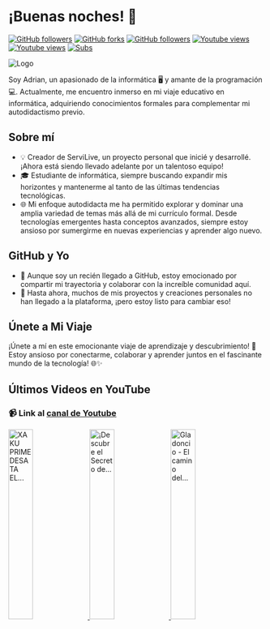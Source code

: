 # ¡Buenas noches! 🌙
[![GitHub followers](https://img.shields.io/github/followers/gladoncio.svg?style=social&label=Follow)](https://github.com/gladoncio)
[![GitHub forks](https://img.shields.io/github/stars/gladoncio?style=social)](https://github.com/gladoncio)
[![GitHub followers](https://img.shields.io/github/followers/gladoncio?style=social)](https://github.com/gladoncio)
[![Youtube views](https://img.shields.io/youtube/channel/views/UCenmk0ASesMbzWXMl610aDw?style=social)](https://github.com/gladoncio)
[![Youtube views](https://img.shields.io/youtube/channel/views/UCenmk0ASesMbzWXMl610aDw?style=social)](https://github.com/gladoncio)
[![Subs](https://img.shields.io/youtube/channel/subscribers/UCenmk0ASesMbzWXMl610aDw?style=social)](https://github.com/gladoncio)

![Logo](images/logo2.gif)

Soy Adrian, un apasionado de la informática 🖥️ y amante de la programación 💻. Actualmente, me encuentro inmerso en mi viaje educativo en informática, adquiriendo conocimientos formales para complementar mi autodidactismo previo.

## Sobre mí
- 💡 Creador de ServiLive, un proyecto personal que inicié y desarrollé. ¡Ahora está siendo llevado adelante por un talentoso equipo!
- 🎓 Estudiante de informática, siempre buscando expandir mis horizontes y mantenerme al tanto de las últimas tendencias tecnológicas.
- 🌐 Mi enfoque autodidacta me ha permitido explorar y dominar una amplia variedad de temas más allá de mi currículo formal. Desde tecnologías emergentes hasta conceptos avanzados, siempre estoy ansioso por sumergirme en nuevas experiencias y aprender algo nuevo.

## GitHub y Yo
- 🚀 Aunque soy un recién llegado a GitHub, estoy emocionado por compartir mi trayectoria y colaborar con la increíble comunidad aquí.
- 🌟 Hasta ahora, muchos de mis proyectos y creaciones personales no han llegado a la plataforma, ¡pero estoy listo para cambiar eso!

## Únete a Mi Viaje
¡Únete a mí en este emocionante viaje de aprendizaje y descubrimiento! 🚀 Estoy ansioso por conectarme, colaborar y aprender juntos en el fascinante mundo de la tecnología! 🌐✨

## Últimos Videos en YouTube

### 📹 Link al [canal de Youtube](https://www.youtube.com/channel/UCenmk0ASesMbzWXMl610aDw?sub_confirmation=1)
  <a href="https://www.youtube.com/watch?v=3-hS0O_liHU" target="_blank">
<img src="https://i.ytimg.com/vi/3-hS0O_liHU/mqdefault.jpg" alt="XAKU PRIME DESATA EL..." width="31%">
</a>
  <a href="https://www.youtube.com/watch?v=fGkgOqiuEAk" target="_blank">
<img src="https://i.ytimg.com/vi/fGkgOqiuEAk/mqdefault.jpg" alt="¡Descubre el Secreto de..." width="31%">
</a>
  <a href="https://www.youtube.com/watch?v=dCn916GmxDE" target="_blank">
<img src="https://i.ytimg.com/vi/dCn916GmxDE/mqdefault.jpg" alt="Gladoncio - El camino del..." width="31%">
</a>
